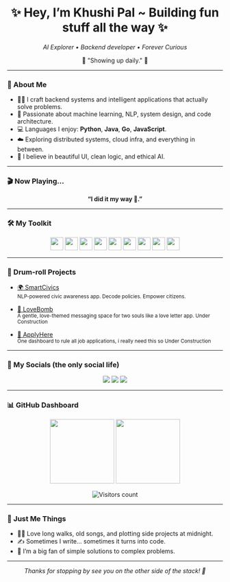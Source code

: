 
<h1 align="center">✨ Hey, I’m Khushi Pal ~ Building fun stuff all the way ✨</h1>
<p align="center"><em>AI Explorer • Backend developer • Forever Curious</em></p>

<p align="center">💬 "Showing up daily." 🌸</p>

---

### 🌷 About Me

- 👩‍💻 I craft backend systems and intelligent applications that actually solve problems.
- 🧠 Passionate about machine learning, NLP, system design, and code architecture.
- 💻 Languages I enjoy: **Python**, **Java**, **Go**, **JavaScript**.
- ☁️ Exploring distributed systems, cloud infra, and everything in between.
- 💖 I believe in beautiful UI, clean logic, and ethical AI.

---

### 🎬 Now Playing...

<p align="center"><strong>“I did it my way 🎼.”</strong></p>

---

### 🛠️ My Toolkit

<div align="center">
  <img src="https://cdn.jsdelivr.net/gh/devicons/devicon/icons/python/python-original.svg" height="30" />
  <img src="https://cdn.jsdelivr.net/gh/devicons/devicon/icons/java/java-original.svg" height="30" />
  <img src="https://cdn.jsdelivr.net/gh/devicons/devicon/icons/go/go-original.svg" height="30" />
  <img src="https://cdn.jsdelivr.net/gh/devicons/devicon/icons/javascript/javascript-original.svg" height="30" />
  <img src="https://cdn.jsdelivr.net/gh/devicons/devicon/icons/express/express-original.svg" height="30" />
  <img src="https://cdn.jsdelivr.net/gh/devicons/devicon/icons/mongodb/mongodb-original.svg" height="30" />
  <img src="https://cdn.jsdelivr.net/gh/devicons/devicon/icons/mysql/mysql-original.svg" height="30" />
  <img src="https://cdn.jsdelivr.net/gh/devicons/devicon/icons/tensorflow/tensorflow-original.svg" height="30" />
  <img src="https://cdn.jsdelivr.net/gh/devicons/devicon/icons/jupyter/jupyter-original.svg" height="30" />
</div>

---

### 🥁 Drum-roll Projects

- [🌍 SmartCivics](https://github.com/khushipy/SmartCivics)  
  <sub>NLP-powered civic awareness app. Decode policies. Empower citizens.</sub>

- [💌 LoveBomb](https://github.com/khushipy/LoveBomb)  
  <sub>A gentle, love-themed messaging space for two souls like a love letter app. Under Construction</sub>

- [📁 ApplyHere](https://github.com/khushipy/ApplyHere)  
  <sub>One dashboard to rule all job applications, i really need this so Under Construction</sub>

---

### 🧃 My Socials (the only social life)

<div align="center">
  <a href="mailto:khushipaltwt@gmail.com"><img src="https://img.shields.io/badge/Gmail-rose?style=for-the-badge&logo=gmail&logoColor=white&color=D14836"/></a>
  <a href="https://www.linkedin.com/in/khushipal08/"><img src="https://img.shields.io/badge/LinkedIn-softblue?style=for-the-badge&logo=linkedin&logoColor=white&color=0077B5"/></a>
  <a href="https://x.com/KiwiKiwiuiuio"><img src="https://img.shields.io/badge/Twitter-cutegray?style=for-the-badge&logo=twitter&logoColor=white&color=1DA1F2"/></a>
</div>

---

### 📊 GitHub Dashboard

<div align="center">
  <img src="https://github-readme-stats.vercel.app/api?username=khushipy&show_icons=true&count_private=true&theme=rose_pine&hide_border=true" height="150" />
  <img src="https://github-readme-stats.vercel.app/api/top-langs?username=khushipy&layout=compact&langs_count=6&theme=rose_pine&hide_border=true" height="150" />
</div>

<p align="center">
  <img src="https://komarev.com/ghpvc/?username=khushipy&style=flat-square&color=F9A8D4" alt="Visitors count"/>
</p>

---

### 🌸 Just Me Things

- 🧘‍♀️ Love long walks, old songs, and plotting side projects at midnight.
- ✍️ Sometimes I write... sometimes it turns into code.
- 🧩 I’m a big fan of simple solutions to complex problems.

---

<p align="center"><em>Thanks for stopping by see you on the other side of the stack! 🌈</em></p>
